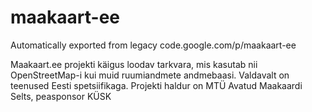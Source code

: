 # maakaart-ee
Automatically exported from legacy  code.google.com/p/maakaart-ee

Maakaart.ee projekti käigus loodav tarkvara, mis kasutab nii OpenStreetMap-i kui muid ruumiandmete andmebaasi. Valdavalt on teenused Eesti spetsiifikaga. Projekti haldur on MTÜ Avatud Maakaardi Selts, peasponsor KÜSK
